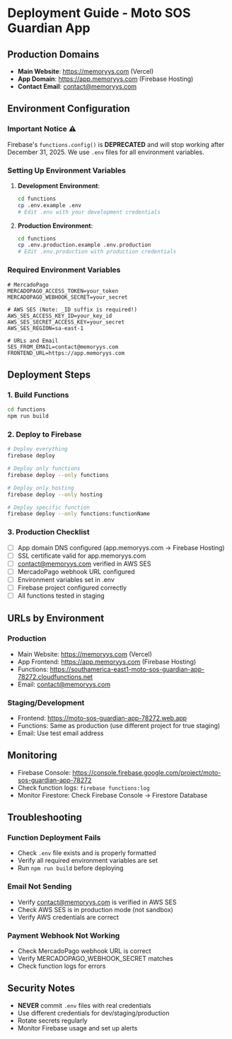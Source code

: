 # Deployment Guide - Moto SOS Guardian App

## Production Domains

- **Main Website**: https://memoryys.com (Vercel)
- **App Domain**: https://app.memoryys.com (Firebase Hosting)
- **Contact Email**: contact@memoryys.com

## Environment Configuration

### Important Notice ⚠️

Firebase's `functions.config()` is **DEPRECATED** and will stop working after December 31, 2025.
We use `.env` files for all environment variables.

### Setting Up Environment Variables

1. **Development Environment**:

   ```bash
   cd functions
   cp .env.example .env
   # Edit .env with your development credentials
   ```

2. **Production Environment**:
   ```bash
   cd functions
   cp .env.production.example .env.production
   # Edit .env.production with production credentials
   ```

### Required Environment Variables

```env
# MercadoPago
MERCADOPAGO_ACCESS_TOKEN=your_token
MERCADOPAGO_WEBHOOK_SECRET=your_secret

# AWS SES (Note: _ID suffix is required!)
AWS_SES_ACCESS_KEY_ID=your_key_id
AWS_SES_SECRET_ACCESS_KEY=your_secret
AWS_SES_REGION=sa-east-1

# URLs and Email
SES_FROM_EMAIL=contact@memoryys.com
FRONTEND_URL=https://app.memoryys.com
```

## Deployment Steps

### 1. Build Functions

```bash
cd functions
npm run build
```

### 2. Deploy to Firebase

```bash
# Deploy everything
firebase deploy

# Deploy only functions
firebase deploy --only functions

# Deploy only hosting
firebase deploy --only hosting

# Deploy specific function
firebase deploy --only functions:functionName
```

### 3. Production Checklist

- [ ] App domain DNS configured (app.memoryys.com → Firebase Hosting)
- [ ] SSL certificate valid for app.memoryys.com
- [ ] contact@memoryys.com verified in AWS SES
- [ ] MercadoPago webhook URL configured
- [ ] Environment variables set in .env
- [ ] Firebase project configured correctly
- [ ] All functions tested in staging

## URLs by Environment

### Production

- Main Website: https://memoryys.com (Vercel)
- App Frontend: https://app.memoryys.com (Firebase Hosting)
- Functions: https://southamerica-east1-moto-sos-guardian-app-78272.cloudfunctions.net
- Email: contact@memoryys.com

### Staging/Development

- Frontend: https://moto-sos-guardian-app-78272.web.app
- Functions: Same as production (use different project for true staging)
- Email: Use test email address

## Monitoring

- Firebase Console: https://console.firebase.google.com/project/moto-sos-guardian-app-78272
- Check function logs: `firebase functions:log`
- Monitor Firestore: Check Firebase Console → Firestore Database

## Troubleshooting

### Function Deployment Fails

- Check `.env` file exists and is properly formatted
- Verify all required environment variables are set
- Run `npm run build` before deploying

### Email Not Sending

- Verify contact@memoryys.com is verified in AWS SES
- Check AWS SES is in production mode (not sandbox)
- Verify AWS credentials are correct

### Payment Webhook Not Working

- Check MercadoPago webhook URL is correct
- Verify MERCADOPAGO_WEBHOOK_SECRET matches
- Check function logs for errors

## Security Notes

- **NEVER** commit `.env` files with real credentials
- Use different credentials for dev/staging/production
- Rotate secrets regularly
- Monitor Firebase usage and set up alerts

